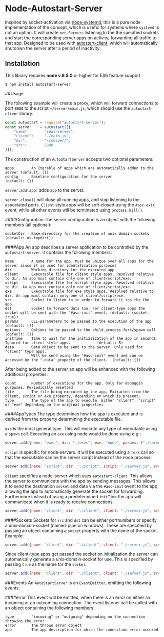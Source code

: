# Node-Autostart-Server
Inspired by socket-activation via [node-systemd](https://github.com/rubenv/node-systemd), this is a pure node implementation of the concept, which is useful for systems where ``systemd`` is not an option. It will create ``net.Servers`` listening to the the specified sockets and start the corresponding server apps on activity, forwarding all traffic to that app. Designed to be used with [autostart-client](https://npmjs.org/autostart-client), which will automatically shutdown the server after a period of inactivity.

## Installation
This library requires __node v.6.5.0__ or higher for ES6 feature support.

```
$ npm install autostart-server
```

##Usage

The following example will create a proxy, which will forward connections to port ``8080`` to the script ``~/server/main.js``, which should use the ``autostart-client`` library. 

```js
const autostart = require("autostart-server");
const server    = autostart([{
    "name":       "real-server",
    "client":     "./main.js",
    "dir":        "~/server/",
    "src":        8080       
}]);    
```

The construction of an ``AutoStartServer`` accepts two optional parameters:
```
apps        An Iterable of apps which are automatically added to the server (default: [])
config      Baseline configuration for the server                           (default: {})
```
``server.add(app)`` adds ``app`` to the server.

``server.close()`` will close all running apps, and stop listening to the associated ports. ``Client`` style apps will be soft-closed using the ``#asc-exit`` event, while all other events will be terminated using ``process.kill()``.

####Configuration
The server configuration is an object with the following members (all optional):
```
socketDir   Base-directory for the creation of unix domain sockets (default: os.tmpdir()) 
```

####App
An app describes a server application to be controlled by the ``autostart-server``. It contains the following members:
```
name        A name for the app. Must be unique over all apps for the server since it is used for identification purposes
dir         Working directory for the executed app
client      Executable file for client style apps. Resolved relative to dir. An app must contain only one of client/script/exe.
script      Executable file for script style apps. Resolved relative to dir. An app must contain only one of client/script/exe.
exe         Executable file for exe style apps. Resolved relative to dir. An app must contain only one of client/script/exe.
src         Socket to listen to in order to forward it too the the app.
dst         Socket to forward data too. For client-type apps the socket will be sent with the "#asc-init" event. (default: {socket: true})
params      CLI-parameters to be passed to the execution of the app                                              (default: [])
options     Options to be passed to the child_process fork/spawn call                                            (default: {})
initTime    Time to wait for the initialization of the app in seconds. Ignored for client style apps.            (default: 5) 
data        Data object to be send to the server. Only used for "client" type apps. 
            Will be send using the "#asc-init" event and can be accessed by the ".data" property of the client.  (default: {})
```

After being added to the server an app will be enhanced with the following additional properties: 
```
count       Number of executions for the app. Only for debuggin purposes. Periodically resetted
file        The file being executed by the app. Extracted from the client, script or exe property, depending on which is present.
type        The type of the app to execute. Either "client", "script" or "exe" depending on the original properties
```

####AppTypes
The type determines how the app is executed and is derived from the property determining the executable file.

``exe`` is the most general type. This will execute any type of executable using a ``spawn`` call. Executing an ``exe`` using node would be done using e.g.:
```js
server.add({name: "exec", dir: "./exec", exe: "node", params: ["./server.js"], src: 8080, dst: 17328, initTime: 2});
```

``script`` is specific for node-servers. It will be executed using a ``fork`` call so that the executable can be the server script instead of the node process:
```js
server.add({name: "script", dir: "./script", script: "./server.js", src: 8080, dst: 17328, initTime: 2});
```

``client`` specifies a node-server which uses ``autostart-client``. This allows the server to communicate with the app by sending messages. This allows it to send the destination ``socket`` and data via the ``#asc-init`` event to the app, allowing the app to automatically generate the socket for forwarding. Furthermore instead of using a predetermined ``initTime`` the app will communicate when it is ready to receive connections.
```js
server.add({name: "client", dir: "./client", client: "./server.js", src: 8080});
```
####Sockets
Sockets for ``src`` and ``dst`` can be either portnumbers or specify a unix-domain-socket (named-pipe on windows). These are specified by passing an object containing a ``socket`` property with the name of the socket. Example:
```js
server.add({name: "client", dir: "./client", client: "./server.js", src: 8080, dst: {socket: "client-sock"}});
```
Since client-type apps get passed the socket on initialization the server can automatically generate a unix-domain-socket for use. This is specified by passing ``true`` as the name for the ``socket``.
```js
server.add({name: "client", dir: "./client", client: "./server.js", src: 8080, dst: {socket: true}});
```

###Events
An ``AutoStartServer`` is an ``EventEmitter``, emitting the following events:

####error
This event will be emitted, when there is an error on either an incoming or an outcoming connection. The event listener will be called with an object containing the following members:
```
type        "incoming" or "outgoing" depending on the connection throwing the error
error       The thrown error object
app         The app description for which the connection error occured
```

